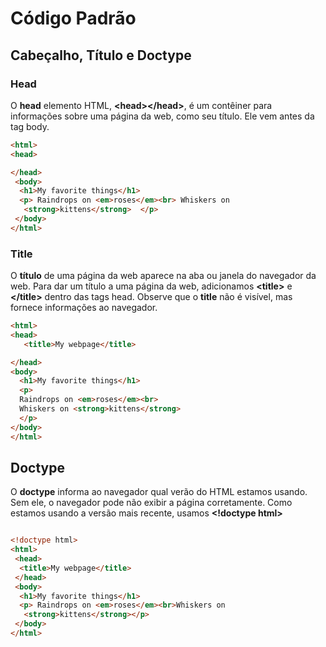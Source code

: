 # Código Padrão
## Cabeçalho, Título e Doctype

### Head
O **head** elemento HTML, **&lt;head&gt;&lt;/head&gt;**, é um contêiner para informações sobre uma página da web, como seu título. Ele vem antes da tag body.

```html
<html>
<head>

</head>
 <body>
  <h1>My favorite things</h1>
  <p> Raindrops on <em>roses</em><br> Whiskers on
   <strong>kittens</strong>  </p>  
 </body>
</html>
```
### Title
O **título** de uma página da web aparece na aba ou janela do navegador da web. Para dar um título a uma página da web, adicionamos **&lt;title&gt;** e **&lt;/title&gt;** dentro das tags head.
Observe que o **title** não é visível, mas fornece informações ao navegador.

```html
<html>
<head>
   <title>My webpage</title>

</head>
<body>
  <h1>My favorite things</h1>
  <p>
  Raindrops on <em>roses</em><br>
  Whiskers on <strong>kittens</strong> 
  </p>
</body>
</html>
```
## Doctype
O **doctype** informa ao navegador qual verão do HTML estamos usando. Sem ele, o navegador pode não exibir a página corretamente. Como estamos usando a versão mais recente, usamos **&lt;!doctype html&gt;**

```html

<!doctype html>
<html>
 <head>
  <title>My webpage</title>
 </head>
 <body>
  <h1>My favorite things</h1>
  <p> Raindrops on <em>roses</em><br>Whiskers on
   <strong>kittens</strong></p>  
 </body>
</html>
```